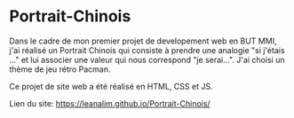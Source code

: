 # Portrait-Chinois

Dans le cadre de mon premier projet de developement web en BUT MMI, j'ai réalisé un Portrait Chinois qui consiste à prendre une analogie "si j'étais ..." et lui associer une valeur qui nous correspond "je serai...". J'ai choisi un thème de jeu rétro Pacman.

Ce projet de site web a été réalisé en HTML, CSS et JS. 

Lien du site: https://leanalim.github.io/Portrait-Chinois/
